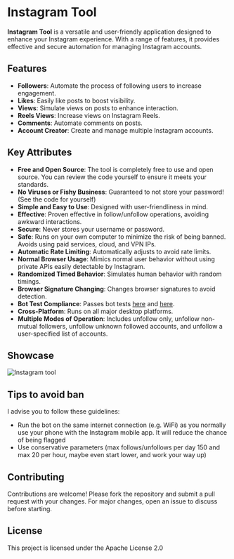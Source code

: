 # Instagram Tool

**Instagram Tool** is a versatile and user-friendly application designed to enhance your Instagram experience. With a range of features, it provides effective and secure automation for managing Instagram accounts.

## Features

- **Followers**: Automate the process of following users to increase engagement.
- **Likes**: Easily like posts to boost visibility.
- **Views**: Simulate views on posts to enhance interaction.
- **Reels Views**: Increase views on Instagram Reels.
- **Comments**: Automate comments on posts.
- **Account Creator**: Create and manage multiple Instagram accounts.

## Key Attributes

- **Free and Open Source**: The tool is completely free to use and open source. You can review the code yourself to ensure it meets your standards.
- **No Viruses or Fishy Business**: Guaranteed to not store your password! (See the code for yourself)
- **Simple and Easy to Use**: Designed with user-friendliness in mind.
- **Effective**: Proven effective in follow/unfollow operations, avoiding awkward interactions.
- **Secure**: Never stores your username or password.
- **Safe**: Runs on your own computer to minimize the risk of being banned. Avoids using paid services, cloud, and VPN IPs.
- **Automatic Rate Limiting**: Automatically adjusts to avoid rate limits.
- **Normal Browser Usage**: Mimics normal user behavior without using private APIs easily detectable by Instagram.
- **Randomized Timed Behavior**: Simulates human behavior with random timings.
- **Browser Signature Changing**: Changes browser signatures to avoid detection.
- **Bot Test Compliance**: Passes bot tests [here](https://intoli.com/blog/not-possible-to-block-chrome-headless/chrome-headless-test.html) and [here](https://arh.antoinevastel.com/bots/areyouheadless).
- **Cross-Platform**: Runs on all major desktop platforms.
- **Multiple Modes of Operation**: Includes unfollow only, unfollow non-mutual followers, unfollow unknown followed accounts, and unfollow a user-specified list of accounts.




## Showcase

![Instagram tool](https://github.com/user-attachments/assets/3717973b-2042-4b30-a9d8-fe2ff18000d9)


## Tips to avoid ban

I advise you to follow these guidelines:

- Run the bot on the same internet connection (e.g. WiFi) as you normally use your phone with the Instagram mobile app. It will reduce the chance of being flagged
- Use conservative parameters (max follows/unfollows per day 150 and max 20 per hour, maybe even start lower, and work your way up)


## Contributing

Contributions are welcome! Please fork the repository and submit a pull request with your changes. For major changes, open an issue to discuss before starting.

## License

This project is licensed under the Apache License 2.0 



